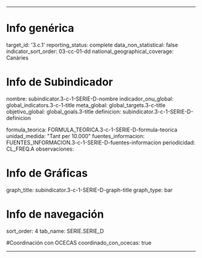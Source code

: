 ---

# Info genérica
target_id: '3.c.1'
reporting_status: complete
data_non_statistical: false
indicator_sort_order: 03-cc-01-dd
national_geographical_coverage: Canàries

# Info de Subindicador
nombre: subindicator.3-c-1-SERIE-D-nombre
indicador_onu_global: global_indicators.3-c-1-title
meta_global: global_targets.3-c-title
objetivo_global: global_goals.3-title
definicion: subindicator.3-c-1-SERIE-D-definicion

formula_teorica: FORMULA_TEORICA.3-c-1-SERIE-D-formula-teorica
unidad_medida: "Tant per 10.000"
fuentes_informacion: FUENTES_INFORMACION.3-c-1-SERIE-D-fuentes-informacion
periodicidad: CL_FREQ.A
observaciones:

# Info de Gráficas
graph_title: subindicator.3-c-1-SERIE-D-graph-title
graph_type: bar

# Info de navegación
sort_order: 4
tab_name: SERIE.SERIE_D

#Coordinación con OCECAS
coordinado_con_ocecas: true

---